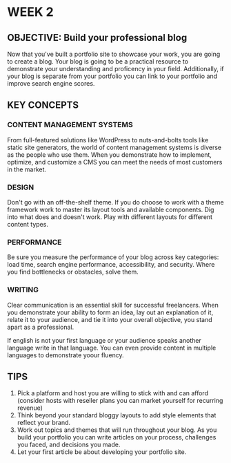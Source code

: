 # WEEK 2

## OBJECTIVE: Build your professional blog

Now that you've built a portfolio site to showcase your work, you are going to create a blog. Your blog is going to be a practical resource to demonstrate  your understanding and proficency in your field. Additionally, if your blog is separate from your portfolio you can link to your portfolio and improve search engine scores.

## KEY CONCEPTS

### CONTENT MANAGEMENT SYSTEMS

From full-featured solutions like WordPress to nuts-and-bolts tools like static site generators, the world of content management systems is diverse as the people who use them. When you demonstrate how to implement, optimize, and customize a CMS you can meet the needs of most customers in the market.

### DESIGN

Don't go with an off-the-shelf theme. If you do choose to work with a theme framework work to master its layout tools and available components. Dig into what does and doesn't work. Play with different layouts for different content types.

### PERFORMANCE

Be sure you measure the performance of your blog across key categories: load time, search engine performance, accessibility, and security. Where you find bottlenecks or obstacles, solve them.

### WRITING

Clear communication is an essential skill for successful freelancers. When you demonstrate your ability to form an idea, lay  out an explanation of it, relate it to your audience, and  tie it into your overall objective,  you stand apart as a professional.

If english is not your first language or your audience speaks another language write in that language. You can even provide content in multiple languages to demonstrate yoour fluency.

## TIPS

1. Pick a platform and host you are willing to stick with and can afford (consider hosts with reseller plans you can market yourself for recurring revenue)
2. Think beyond your standard bloggy layouts to add style elements that reflect your brand.
3. Work out topics and themes that will run throughout your blog. As you build your portfolio you can write articles on your process, challenges  you faced, and decisions you made.
4. Let your first article be  about developing your portfolio site.
